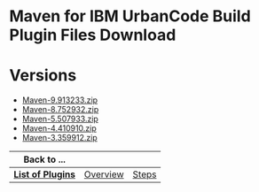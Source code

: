 
Maven for IBM UrbanCode Build Plugin Files Download
===================================================

# Versions

- [Maven-9.913233.zip](https://raw.githubusercontent.com/UrbanCode/IBM-UCB-PLUGINS/main/files/Maven/Maven-9.913233.zip)
- [Maven-8.752932.zip](https://raw.githubusercontent.com/UrbanCode/IBM-UCB-PLUGINS/main/files/Maven/Maven-8.752932.zip)
- [Maven-5.507933.zip](https://raw.githubusercontent.com/UrbanCode/IBM-UCB-PLUGINS/main/files/Maven/Maven-5.507933.zip)
- [Maven-4.410910.zip](https://raw.githubusercontent.com/UrbanCode/IBM-UCB-PLUGINS/main/files/Maven/Maven-4.410910.zip)
- [Maven-3.359912.zip](https://raw.githubusercontent.com/UrbanCode/IBM-UCB-PLUGINS/main/files/Maven/Maven-3.359912.zip)

|Back to ...|||
| :---: | :---: | :---: |
|[**List of Plugins**](../../index.md)|[Overview](./overview.md)|[Steps](./steps.md)|

